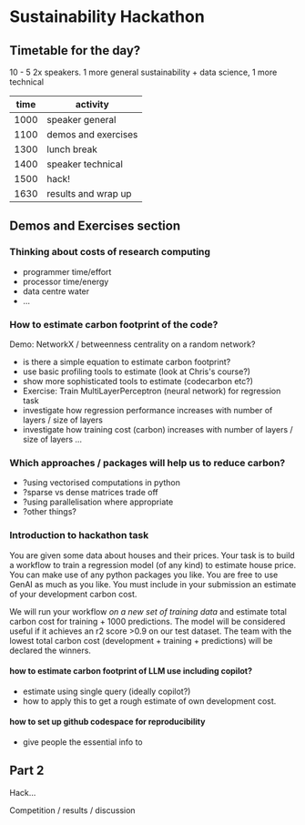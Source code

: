 # Sustainability Hackathon


## Timetable for the day?
10 - 5
2x speakers. 1 more general sustainability + data science, 1 more technical

|time |activity|
|-----|--------|
|1000 |speaker general|
|1100 |demos and exercises|
|1300 |lunch break|
|1400 |speaker technical|
|1500 |hack!|
|1630 |results and wrap up|


## Demos and Exercises section


### Thinking about costs of research computing
- programmer time/effort
- processor time/energy
- data centre water
- …

### How to estimate carbon footprint of the code?
Demo: NetworkX / betweenness centrality on a random network?
- is there a simple equation to estimate carbon footprint?
 - use basic profiling tools to estimate (look at Chris's course?)
- show more sophisticated tools to estimate (codecarbon etc?)
- Exercise: Train MultiLayerPerceptron (neural network) for regression task
 - investigate how regression performance increases with number of layers / size of layers
  - investigate how training cost (carbon) increases with number of layers / size of layers …


### Which approaches / packages will help us to reduce carbon?
- ?using vectorised computations in python
- ?sparse vs dense matrices trade off
- ?using parallelisation where appropriate
- ?other things?

### Introduction to hackathon task
You are given some data about houses and their prices.
Your task is to build a workflow to train a regression model (of any kind) to estimate house price. 
You can make use of any python packages you like.
You are free to use GenAI as much as you like.
You must include in your submission an estimate of your development carbon cost.

We will run your workflow *on a new set of training data* and estimate total carbon cost for training + 1000 predictions.
The model will be considered useful if it achieves an r2 score >0.9 on our test dataset.
The team with the lowest total carbon cost (development + training + predictions) will be declared the winners.

#### how to estimate carbon footprint of LLM use including copilot?
- estimate using single query (ideally copilot?)
- how to apply this to get a rough estimate of own development cost.

#### how to set up github codespace for reproducibility
- give people the essential info to 



## Part 2

Hack…

Competition / results / discussion

